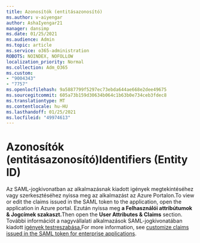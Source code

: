 ```yaml
---
title: Azonosítók (entitásazonosító)
ms.author: v-aiyengar
author: AshaIyengar21
manager: dansimp
ms.date: 01/25/2021
ms.audience: Admin
ms.topic: article
ms.service: o365-administration
ROBOTS: NOINDEX, NOFOLLOW
localization_priority: Normal
ms.collection: Adm_O365
ms.custom:
- "9004343"
- "7757"
ms.openlocfilehash: 9a5887799f5297ec73ebda644ae668e2dee49675
ms.sourcegitcommit: 605a73b159d30634b064c1b63b0e734ceb3fdec8
ms.translationtype: MT
ms.contentlocale: hu-HU
ms.lasthandoff: 01/25/2021
ms.locfileid: "49974613"
---
```

# <a name="identifiers-entity-id"></a><span data-ttu-id="361bc-102">Azonosítók (entitásazonosító)</span><span class="sxs-lookup"><span data-stu-id="361bc-102">Identifiers (Entity ID)</span></span>

<span data-ttu-id="361bc-103">Az SAML-jogkivonatban az alkalmazásnak kiadott igények megtekintéséhez vagy szerkesztéséhez nyissa meg az alkalmazást az Azure Portalon.</span><span class="sxs-lookup"><span data-stu-id="361bc-103">To view or edit the claims issued in the SAML token to the application, open the application in Azure portal.</span></span> <span data-ttu-id="361bc-104">Ezután nyissa meg **a Felhasználói attribútumok & Jogcímek szakaszt.**</span><span class="sxs-lookup"><span data-stu-id="361bc-104">Then open the **User Attributes & Claims** section.</span></span> <span data-ttu-id="361bc-105">További információt a nagyvállalati alkalmazások SAML-jogkivonatában kiadott [igények testreszabása.](https://docs.microsoft.com/azure/active-directory/develop/active-directory-saml-claims-customization#editing-nameid)</span><span class="sxs-lookup"><span data-stu-id="361bc-105">For more information, see [customize claims issued in the SAML token for enterprise applications](https://docs.microsoft.com/azure/active-directory/develop/active-directory-saml-claims-customization#editing-nameid).</span></span>